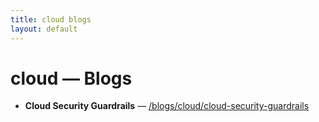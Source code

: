 ```yaml
---
title: cloud blogs
layout: default
---
```


# cloud — Blogs

- **Cloud Security Guardrails** — [/blogs/cloud/cloud-security-guardrails](/blogs/cloud/cloud-security-guardrails)
